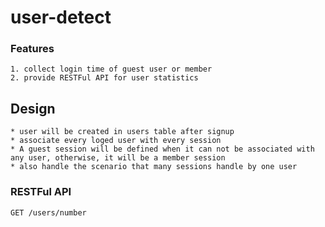 # user-detect

### Features
    1. collect login time of guest user or member
    2. provide RESTFul API for user statistics

## Design
    * user will be created in users table after signup
    * associate every loged user with every session
    * A guest session will be defined when it can not be associated with any user, otherwise, it will be a member session
    * also handle the scenario that many sessions handle by one user

### RESTFul API
    GET /users/number